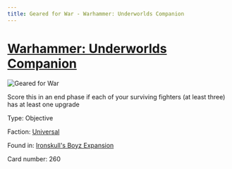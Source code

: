 ```yaml
---
title: Geared for War - Warhammer: Underworlds Companion
---
```


# [Warhammer: Underworlds Companion](https://guidokessels.github.io/wh-underworlds)

  

![Geared for War](https://warhammerunderworlds.com/wp-content/uploads/sites/6/2017/12/260_ENG-Geared-for-War.png)

Score this in an end phase if each of your surviving fighters (at least three) has at least one upgrade

Type: Objective

Faction: [Universal](https://guidokessels.github.io/wh-underworlds/factions/universal)

Found in: [Ironskull's Boyz Expansion](https://guidokessels.github.io/wh-underworlds/locations/ironskulls-boyz-expansion)

Card number: 260
